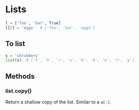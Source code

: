 # Lists

```python
l = ['foo', 'bar', True]
l[2] = 'eggs'  # ['foo', 'bar', 'eggs']

```

## To list

```python
s = 'shrubbery'
list(s)  # ['s', 'h', 'r', 'u', 'b', 'b', 'e', 'r', 'y']
```

## Methods

### list.copy()

Return a shallow copy of the list. Similar to a `a[:]`.
